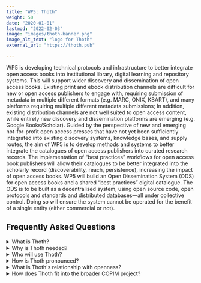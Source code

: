 ```yaml
---
title: "WP5: Thoth"
weight: 50
date: "2020-01-01"
lastmod: "2022-02-03"
image: "images/thoth-banner.png"
image_alt_text: "logo for Thoth"
external_url: "https://thoth.pub"

---
```


WP5 is developing technical protocols and infrastructure to better integrate open access books into institutional library, digital learning and repository systems. This will support wider discovery and dissemination of open access books. Existing print and ebook distribution channels are difficult for new or open access publishers to engage with, requiring submission of metadata in multiple different formats (e.g. MARC, ONIX, KBART), and many platforms requiring multiple different metadata submissions; In addition, existing distribution channels are not well suited to open access content, while entirely new discovery and dissemination platforms are emerging (e.g. Google Books/Scholar). Guided by the perspective of new and emerging not-for-profit open access presses that have not yet been sufficiently integrated into existing discovery systems, knowledge bases, and supply routes, the aim of WP5 is to develop methods and systems to better integrate the catalogues of open access publishers into curated research records. The implementation of “best practices” workflows for open access book publishers will allow their catalogues to be better integrated into the scholarly record (discoverability, reach, persistence), increasing the impact of open access books. WP5 will build an Open Dissemination System (ODS) for open access books and a shared “best practices” digital catalogue. The ODS is to be built as a decentralised system, using open source code, open protocols and standards and distributed databases—all under collective control. Doing so will ensure the system cannot be operated for the benefit of a single entity (either commercial or not).

## Frequently Asked Questions

<details>
  <summary>
    What is Thoth?
  </summary>

Thoth is a metadata creation, management, and dissemination platform specifically tailored to tackle the problems of getting open access works into the book supply chain. The platform provides publishers with a tool to gather all of the metadata needed to dissemination books, such as information on titles, authors, publication dates, and the like, as well as metadata specific to digital and open access books, such as persistent identifiers for products, file addresses, and contributors and their institutional affiliations. The data model is granular enough that publishers can add metadata on chapters within books, or include information on multiple reader-facing outlets where a book can be found. Thoth enables the wide dissemination of these records by transforming them into a variety of both industry-standard and distributor-specific metadata formats, and exposing all records openly under a CC-0 license via open APIs.

</details>

<details>
  <summary>
    Why is Thoth needed?
  </summary>

The initial idea for Thoth emerged out of the shared experience of a number of scholar-led presses, who, after facing the significant challenges of starting up publishing programs, came to realize that their next major challenge was to get their books into the scholarly record and more widely discoverable. The established supply chain for scholarly books is difficult to access for new publishers and not designed to handle open access books. Most small or new publishers lack access to the specialized title management systems used by bigger publishers, and even those expensive systems are not oriented to open access books. Bigger publishers are also better able to navigate the supply chain because they have dedicated staff, such as metadata specialists and marketing managers, who focus entirely on distribution. Thoth hopes to level the playing field between large and small publishers by alleviating some of the difficulties faced by scholar-led presses.

Thoth approaches these problems by:

* Making it easier for publishers to create and manage metadata for their titles. The platform’s data model and interface provide a scaffolding for good metadata practices.
* Encouraging publisher workflow practices that lead to more-complete and higher-quality metadata. Thoth enables publishers to iteratively create and enhance a title’s metadata as it moves through the publication process, and its Traffic Light system will display the status of a record as evaluated by the requirements of downstream distributors.
* Easing the substantial burden of submitting records to multiple distributors. Publishers need to create a metadata record only once, which can then be exported in the many forms and formats required by intermediaries.
* Reducing the amount of insider knowledge needed to strategically navigate the scholarly book supply chain. The Thoth team is putting in the legwork of making organizational and technical connections with distributors so that publishers don’t have to.

</details>

<details>
  <summary>
    Who will use Thoth?
  </summary>

While the primary focus of Thoth is on the needs of newer, smaller scholar-led presses, including some of the new university presses, we are finding that the service might be attractive to other segments of the scholarly publishing sector, including library publishing programs, and mid-sized university presses that publish some, but not all, of their titles in open access editions.

</details>

<details>
  <summary>
    How is Thoth pronounced?
  </summary>

Thoth (/toʊt, θoʊθ/, Greek Θώθ < Coptic Ⲑⲱⲟⲩⲧ < Egyptian ḏḥwtj)

Vincent is allegedly the only person in WP5 who knows how to properly pronounce “Thoth,” but we have not let our wild variety of pronunciations hinder our discussions. The group seems to be converging toward “towt,” as in “tote bag.” (For audio of the British and American English pronunciation of “tote,” see the Cambridge Dictionary: https://dictionary.cambridge.org/us/pronunciation/english/tote)

</details>

<details>
  <summary>
    What is Thoth's relationship with openness?
  </summary>

Several different types of openness are central to Thoth’s approach to building a platform that reflects and forwards the values of open infrastructure. The openness of Thoth’s source code, metadata records, and focus on open access books, orient the project not only toward the flourishing of scholar-led publishers but to the growth of a healthier scholarly communication ecology, more directly managed by the scholarly community and guarded against platform lock-in.

Thoth embeds openness in its design in three ways:

* Its overarching aim is to support the success of scholar-led open-access presses, and the wide circulation of the books they publish.

* It seeks to enlarge the amount of open bibliographic metadata circulating by releasing records under CC-0 licenses, making them accessible, reusable, and open for enhancement and sharing.

* The code behind the Thoth platform is open source, available for anyone to use, reproduce, and distribute under an Apache 2.0 license, available on Github: https://github.com/thoth-pub/thoth. While the service-model we are developing provides publishers with an account on the main Thoth instance, for a fee, anyone can download the code, host, configure, and further develop their own instance of Thoth.

</details>

<details>
  <summary>
    How does Thoth fit into the broader COPIM project?
  </summary>

Because Thoth stores metadata records as structured data, it is becoming an integral part of other COPIM work packages, who can pull the data into their own systems. WP2’s Open Book Collective’s website will populate its catalogue by pulling through the Thoth API; WP7 will distribute all data needed for book preservation through Thoth; and WP6’s Experimental Publishing Compendium is looking at pulling records for books published by participating presses.

Member presses are also looking at ways of reusing the records in Thoth. Open Book Publishers’ new website pulls title data from Thoth instead of entering all of this data first in its content management system, and then in Thoth. The website code will ultimately be available open-source, making it easy for smaller publishers to set up and customise their own easy-to-maintain sites.

</details>
